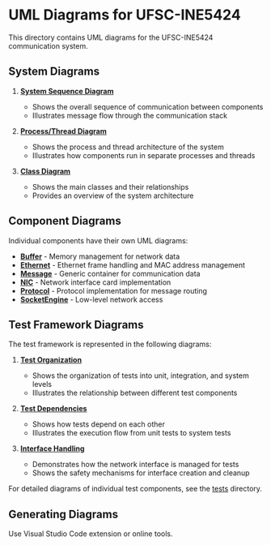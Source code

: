 # UML Diagrams for UFSC-INE5424

This directory contains UML diagrams for the UFSC-INE5424 communication system.

## System Diagrams

1. **[System Sequence Diagram](01-system_sequence_diagram.puml)**
   - Shows the overall sequence of communication between components
   - Illustrates message flow through the communication stack

2. **[Process/Thread Diagram](02-process_thread_diagram.puml)**
   - Shows the process and thread architecture of the system
   - Illustrates how components run in separate processes and threads

3. **[Class Diagram](03-class_diagram.puml)**
   - Shows the main classes and their relationships
   - Provides an overview of the system architecture

## Component Diagrams

Individual components have their own UML diagrams:

- **[Buffer](buffer.puml)** - Memory management for network data
- **[Ethernet](ethernet.puml)** - Ethernet frame handling and MAC address management
- **[Message](message.puml)** - Generic container for communication data
- **[NIC](nic.puml)** - Network interface card implementation
- **[Protocol](protocol.puml)** - Protocol implementation for message routing
- **[SocketEngine](socketEngine.puml)** - Low-level network access

## Test Framework Diagrams

The test framework is represented in the following diagrams:

1. **[Test Organization](test_organization.puml)**
   - Shows the organization of tests into unit, integration, and system levels
   - Illustrates the relationship between different test components

2. **[Test Dependencies](test_dependencies.puml)**
   - Shows how tests depend on each other
   - Illustrates the execution flow from unit tests to system tests

3. **[Interface Handling](interface_handling.puml)**
   - Demonstrates how the network interface is managed for tests
   - Shows the safety mechanisms for interface creation and cleanup

For detailed diagrams of individual test components, see the [tests](tests/) directory.

## Generating Diagrams

Use Visual Studio Code extension or online tools.